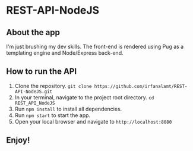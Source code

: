 # REST-API-NodeJS

## About the app

I'm just brushing my dev skills. The front-end is rendered using Pug as a templating engine and Node/Express back-end.

## How to run the API

1. Clone the repository.
   `git clone https://github.com/irfanalamt/REST-API-NodeJS.git`
2. In your terminal, navigate to the project root directory.
   `cd REST_API_NodeJS `
3. Run `npm install` to install all dependencies.
4. Run `npm start` to start the app.
5. Open your local browser and navigate to `http://localhost:8080`

## Enjoy!
